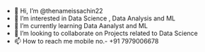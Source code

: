 - 👋 Hi, I’m @thenameissachin22
- 👀 I’m interested in Data Science , Data Analysis and ML
- 🌱 I’m currently learning Data Aanalyst and ML 
- 💞️ I’m looking to collaborate on Projects related to Data Science 
- 📫 How to reach me mobile no.- +91 7979006678

<!---
thenameissachin22/thenameissachin22 is a ✨ special ✨ repository because its `README.md` (this file) appears on your GitHub profile.
You can click the Preview link to take a look at your changes.
--->
